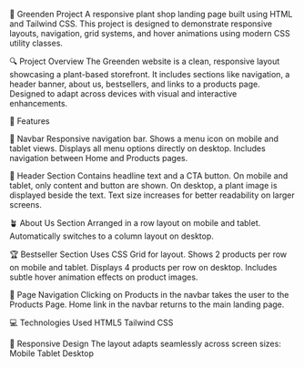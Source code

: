 🌿 Greenden Project
A responsive plant shop landing page built using HTML and Tailwind CSS. This project is designed to demonstrate responsive layouts, navigation, grid systems, and hover animations using modern CSS utility classes.

🔍 Project Overview
The Greenden website is a clean, responsive layout showcasing a plant-based storefront. It includes sections like navigation, a header banner, about us, bestsellers, and links to a products page. Designed to adapt across devices with visual and interactive enhancements.

🚀 Features

🧭 Navbar
Responsive navigation bar.
Shows a menu icon on mobile and tablet views.
Displays all menu options directly on desktop.
Includes navigation between Home and Products pages.

🏡 Header Section
Contains headline text and a CTA button.
On mobile and tablet, only content and button are shown.
On desktop, a plant image is displayed beside the text.
Text size increases for better readability on larger screens.

🪴 About Us Section
Arranged in a row layout on mobile and tablet.
Automatically switches to a column layout on desktop.

🏆 Bestseller Section
Uses CSS Grid for layout.
Shows 2 products per row on mobile and tablet.
Displays 4 products per row on desktop.
Includes subtle hover animation effects on product images.

🔁 Page Navigation
Clicking on Products in the navbar takes the user to the Products Page.
Home link in the navbar returns to the main landing page.

💻 Technologies Used
HTML5
Tailwind CSS

📱 Responsive Design
The layout adapts seamlessly across screen sizes:
Mobile
Tablet
Desktop

